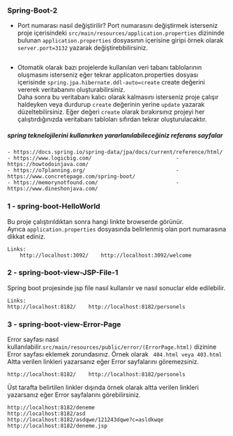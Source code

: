 ### Spring-Boot-2
- Port numarası nasıl değiştirilir? Port numarasını değiştirmek isterseniz proje içerisindeki `src/main/resources/application.properties` 
dizininde bulunan `application.properties` dosyasının içerisine giripi örnek olarak `server.port=3132` yazarak değiştirebbilirsiniz.
``` 
``` 
- Otomatik olarak bazı projelerde kullanılan veri tabanı tablolarının oluşmasını isterseniz eğer tekrar applicaton.properties dosyası <br/>
içerisinde `spring.jpa.hibernate.ddl-auto=create` create değerini vererek veritabanını oluşturabilirsiniz. <br/>
Daha sonra bu veritabanı kalıcı olarak kalmasını isterseniz proje çalışır haldeyken veya durdurup `create` değerinin yerine `update` yazarak <br/>
düzeltebilirsiniz. Eğer değeri `create` olarak bırakırsınız projeyi her çalıştırdığınızda veritabanı tabloları sıfırdan tekrar oluşturulacaktır.
##### spring teknelojilerini kullanırken yararlanılabileceğiniz referans sayfalar 
```
- https://docs.spring.io/spring-data/jpa/docs/current/reference/html/
- https://www.logicbig.com/                           - https://howtodoinjava.com/
- https://o7planning.org/                             - https://www.concretepage.com/spring-boot/
- https://memorynotfound.com/                         - https://www.dineshonjava.com/
``` 
### 1 - spring-boot-HelloWorld
Bu proje çalıştırıldıktan sonra hangi linkte browserde görünür. <br/>
Ayrıca `application.properties` dosyasında belirlenmiş olan port numarasına dikkat ediniz.
``` 
Links: 
    http://localhost:3092/    http://localhost:3092/welcome
```
### 2 - spring-boot-view-JSP-File-1
Spring boot projesinde jsp file nasıl kullanılır ve nasıl sonuclar elde edilebilir.
``` 
Links: 
http://localhost:8182/    http://localhost:8182/personels
```
### 3 - spring-boot-view-Error-Page
Error sayfası nasıl kullanılabilir.`src/main/resources/public/error/(ErrorPage.html)` dizinine Error sayfası eklemek zorundasınız. 
Örnek olarak  ` 404.html veya 403.html` 
Altta verilen linkleri yazarsanız eğer Error sayfalarını göremezsiniz.
``` 
http://localhost:8182/    http://localhost:8182/personels
``` 
Üst tarafta belirtilen linkler dışında örnek olarak altta verilen linkleri yazarsanız eğer Error sayfalarını görebilirsiniz.
``` 
http://localhost:8182/deneme                           http://localhost:8182/asd        
http://localhost:8182/asdqwe/121243dqwe?c=asldkwqe     http://localhost:8182/deneme.jsp
```
